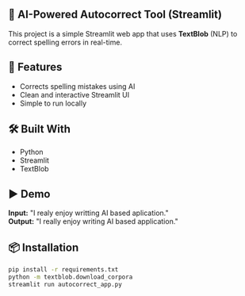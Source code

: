 ## 📝 AI-Powered Autocorrect Tool (Streamlit)

This project is a simple Streamlit web app that uses **TextBlob** (NLP) to correct spelling errors in real-time.

## 🚀 Features
- Corrects spelling mistakes using AI
- Clean and interactive Streamlit UI
- Simple to run locally

## 🛠 Built With
- Python
- Streamlit
- TextBlob

## ▶️ Demo
**Input:** "I realy enjoy writting AI based aplication."  
**Output:** "I really enjoy writing AI based application."

## 📦 Installation
```bash
pip install -r requirements.txt
python -m textblob.download_corpora
streamlit run autocorrect_app.py
